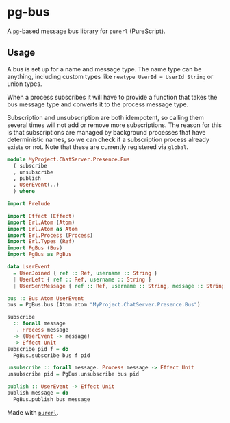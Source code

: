 # pg-bus

A `pg`-based message bus library for `purerl` (PureScript).

## Usage

A bus is set up for a name and message type. The name type can be anything, including custom types
like `newtype UserId = UserId String` or union types.

When a process subscribes it will have to provide a function that takes the bus message type and
converts it to the process message type.

Subscription and unsubscription are both idempotent, so calling them several times will not add or
remove more subscriptions. The reason for this is that subscriptions are managed by background
processes that have deterministic names, so we can check if a subscription process already exists
or not. Note that these are currently registered via `global`.

```purescript
module MyProject.ChatServer.Presence.Bus
  ( subscribe
  , unsubscribe
  , publish
  , UserEvent(..)
  ) where

import Prelude

import Effect (Effect)
import Erl.Atom (Atom)
import Erl.Atom as Atom
import Erl.Process (Process)
import Erl.Types (Ref)
import PgBus (Bus)
import PgBus as PgBus

data UserEvent
  = UserJoined { ref :: Ref, username :: String }
  | UserLeft { ref :: Ref, username :: String }
  | UserSentMessage { ref :: Ref, username :: String, message :: String }

bus :: Bus Atom UserEvent
bus = PgBus.bus (Atom.atom "MyProject.ChatServer.Presence.Bus")

subscribe
  :: forall message
   . Process message
  -> (UserEvent -> message)
  -> Effect Unit
subscribe pid f = do
  PgBus.subscribe bus f pid

unsubscribe :: forall message. Process message -> Effect Unit
unsubscribe pid = PgBus.unsubscribe bus pid

publish :: UserEvent -> Effect Unit
publish message = do
  PgBus.publish bus message
```

Made with [`purerl`](https://github.com/purerl/purerl).
